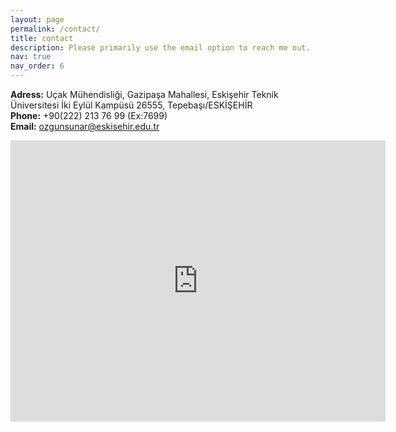 ```yaml
---
layout: page
permalink: /contact/
title: contact
description: Please primarily use the email option to reach me out.
nav: true
nav_order: 6
---
```


<b>Adress:</b> Uçak Mühendisliği, Gazipaşa Mahallesi, Eskişehir Teknik Üniversitesi İki Eylül Kampüsü 26555, Tepebaşı/ESKİŞEHİR <br>
<b>Phone:</b> +90(222) 213 76 99 (Ex:7699)<br>
<b>Email:</b> ozgunsunar@eskisehir.edu.tr <br>

<iframe class="map" src="https://www.google.com/maps/embed?pb=!1m18!1m12!1m3!1d3066.5212983789406!2d30.48857209077298!3d39.77285512567433!2m3!1f0!2f0!3f0!3m2!1i1024!2i768!4f13.1!3m3!1m2!1s0x14cc1665b47a749f%3A0xf417445a553d0f89!2sAnadolu%20University%20Porsuk%20Vocational%20School!5e0!3m2!1sen!2str!4v1621332832153!5m2!1sen!2str" width="600" height="450" style="border:0;" allowfullscreen="" loading="lazy"></iframe>
